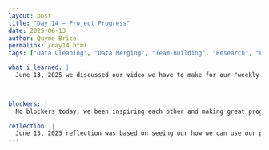 ```yaml
---
layout: post
title: "Day 14 – Project Progress"
date: 2025-06-13
author: Quyme Brice
permalink: /day14.html
tags: ["Data Cleaning", "Data Merging", "Team-Building", "Research", "Flight Delay Prediction Model"]

what_i_learned: |
  June 13, 2025 we discussed our video we have to make for our "weekly video". We had time to structure it and present it properly. Our team have also analyzed our plans for next week of merging our dataset to the actual prediction model. As we were doing research on the data and creating visualizations we discovered we may do multiple visual representations and split them evenly. This may be more time efficient. First we may figure out how we want to display the data of the prediction model. We have also looked into kaggle course to enhance our programming.

  

blockers: |
  No blockers today, we been inspiring each other and making great progress.

reflection: |
  June 13, 2025 reflection was based on seeing our how we can use our python skill to the next level but adding viusaliztion. I'm glad that I'm evolving as a person this is helpful for my progress as a person. Today has been a learning experience due using communication skill, python skills, and critical thinking skills. Putting all these skills set together is great work. Our project and team have been working well together to get the job done. I believe this will be a great experience for everyone.
---
```

